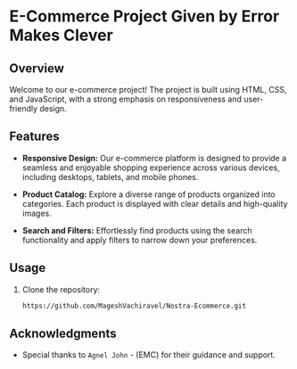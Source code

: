 # E-Commerce Project Given by Error Makes Clever

## Overview

Welcome to our e-commerce project! The project is built using HTML, CSS, and JavaScript, with a strong emphasis on responsiveness and user-friendly design.

## Features

- **Responsive Design:** Our e-commerce platform is designed to provide a seamless and enjoyable shopping experience across various devices, including desktops, tablets, and mobile phones.

- **Product Catalog:** Explore a diverse range of products organized into categories. Each product is displayed with clear details and high-quality images.

- **Search and Filters:** Effortlessly find products using the search functionality and apply filters to narrow down your preferences.

## Usage

1. Clone the repository:

   ```bash
   https://github.com/MageshVachiravel/Nostra-Ecommerce.git

## Acknowledgments

- Special thanks to `Agnel John` - (EMC) for their guidance and support.
